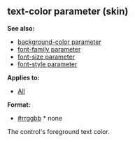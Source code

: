 ## text-color parameter (skin)
**See also:**
*   [background-color parameter](/ref/%7Bskin%7D/param/background-color.md) 
*   [font-family parameter](/ref/%7Bskin%7D/param/font-family.md) 
*   [font-size parameter](/ref/%7Bskin%7D/param/font-size.md) 
*   [font-style parameter](/ref/%7Bskin%7D/param/font-style.md) 
<!-- -->
**Applies to:**
*   [All](/ref/%7Bskin%7D/control.md) 
<!-- -->
**Format:**
*   [#rrggbb](/ref/%7B%7Bappendix%7D%7D/html-colors.md) *   none


The control\'s foreground text color.